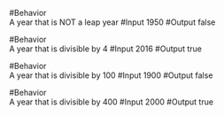 
<!-- Business Logic Behaviors -->
#Behavior           
A year that is NOT a leap year
#Input
1950
#Output
false

#Behavior           
A year that is divisible by 4
#Input
2016
#Output
true

#Behavior           
A year that is divisible by 100
#Input
1900
#Output
false

#Behavior           
A year that is divisible by 400
#Input
2000
#Output
true

<!-- User Interface Logic Behaviors -->
